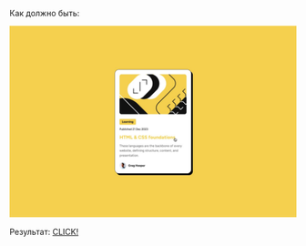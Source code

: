 Как должно быть:

![Изображение](./design/active-states.jpg)

Результат:
[CLICK!](https://kodintsevk.github.io/Blog-preview-card/)